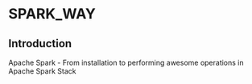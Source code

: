 SPARK_WAY
====================
Introduction
-----------
Apache Spark - From installation to performing awesome operations in Apache Spark Stack
